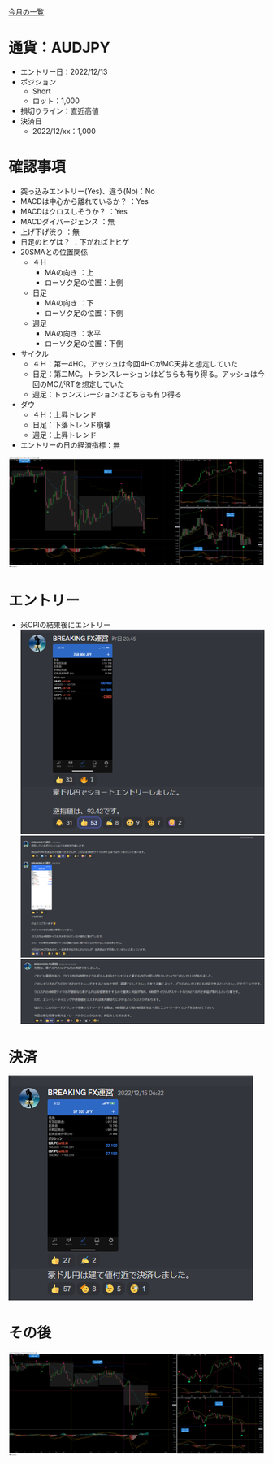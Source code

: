 [今月の一覧](../main.md)
# 通貨：AUDJPY
- エントリー日：2022/12/13
- ポジション
  - Short
  - ロット：1,000
- 損切りライン：直近高値
- 決済日
  - 2022/12/xx：1,000

# 確認事項
- 突っ込みエントリー(Yes)、違う(No)：No
- MACDは中心から離れているか？     ：Yes
- MACDはクロスしそうか？           ：Yes
- MACDダイバージェンス             ：無
- 上げ下げ渋り                     ：無
- 日足のヒゲは？                   ：下がれば上ヒゲ
- 20SMAとの位置関係
  - ４Ｈ
    - MAの向き        ：上
    - ローソク足の位置：上側
  - 日足
    - MAの向き        ：下
    - ローソク足の位置：下側
  - 週足
    - MAの向き        ：水平
    - ローソク足の位置：下側
- サイクル
  - ４Ｈ：第一4HC。アッシュは今回4HCがMC天井と想定していた
  - 日足：第二MC。トランスレーションはどちらも有り得る。アッシュは今回のMCがRTを想定していた
  - 週足：トランスレーションはどちらも有り得る
- ダウ
  - ４Ｈ：上昇トレンド
  - 日足：下落トレンド崩壊
  - 週足：上昇トレンド
- エントリーの日の経済指標：無

![](2022-12-17-11-16-22.png)

# エントリー
- 米CPIの結果後にエントリー
![](2022-12-14-08-13-36.png)
![](2022-12-14-08-14-42.png)
![](2022-12-17-11-17-19.png)

# 決済
![](2022-12-17-11-18-27.png)

# その後
![](2022-12-24-10-10-09.png)

